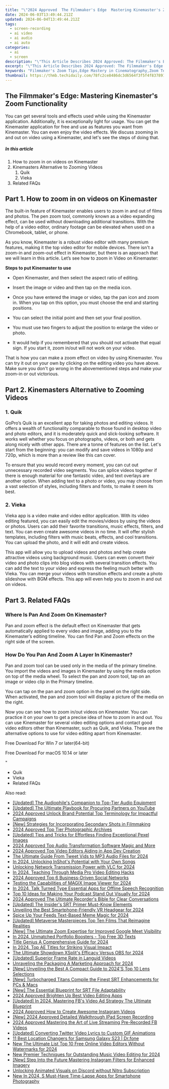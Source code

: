 ```yaml
---
title: "\"2024 Approved  The Filmmaker's Edge  Mastering Kinemaster's Zoom Functionality\""
date: 2024-06-03T13:49:44.212Z
updated: 2024-06-04T13:49:44.212Z
tags: 
  - screen-recording
  - ai video
  - ai audio
  - ai auto
categories: 
  - ai
  - screen
description: "\"This Article Describes 2024 Approved: The Filmmaker's Edge: Mastering Kinemaster's Zoom Functionality\""
excerpt: "\"This Article Describes 2024 Approved: The Filmmaker's Edge: Mastering Kinemaster's Zoom Functionality\""
keywords: "Filmmaker's Zoom Tips,Edge Mastery in Cinematography,Zoom Techniques for Directors,Kinemaster Zoom Proficiency,Cinematic Zoom Mastery,Cinematographer's Zoom Skills,Filmmaking with Zoom Controls"
thumbnail: https://thmb.techidaily.com/78fc2ce8486dc3d6564f3f5f4f837891a8fa189d01a8b699d519ecb10291bd82.jpg
---
```


## The Filmmaker's Edge: Mastering Kinemaster's Zoom Functionality

You can get several tools and effects used while using the Kinemaster application. Additionally, it is exceptionally light for usage. You can get the Kinemaster application for free and use as features you want from Kinemaster. You can even enjoy the video effects. We discuss zooming in and out on video using a Kinemaster, and let's see the steps of doing that.

##### In this article

1. How to zoom in on videos on Kinemaster
2. Kinemasters Alternative to Zooming Videos  
   1. Quik  
   2. Vieka
3. Related FAQs

## Part 1\. How to zoom in on videos on Kinemaster

The built-in feature of Kinemaster enables users to zoom in and out of films and photos. The pen zoom tool, commonly known as a video expanding effect, can be used without downloading additional transitions. With the help of a video editor, ordinary footage can be elevated when used on a Chromebook, tablet, or phone.

As you know, Kinemaster is a robust video editor with many premium features, making it the top video editor for mobile devices. There isn't a zoom-in and zoom-out effect in Kinemaster, but there is an approach that we will learn in this article. Let’s see how to zoom in Video on Kinemaster:

**Steps to put Kinemaster to use**

* Open Kinemaster, and then select the aspect ratio of editing.

* Insert the image or video and then tap on the media icon.

* Once you have entered the image or video, tap the pan icon and zoom in. When you tap on this option, you must choose the end and starting positions.
* You can select the initial point and then set your final position.

* You must use two fingers to adjust the position to enlarge the video or photo.
* It would help if you remembered that you should not activate that equal sign. If you start it, zoom in/out will not work on your video.

That is how you can make a zoom effect on video by using Kinemaster. You can try it out on your own by clicking on the editing video you have above. Make sure you don't go wrong in the abovementioned steps and make your zoom-in or out victorious.

## Part 2\. Kinemasters Alternative to Zooming Videos

### 1\. Quik

GoPro’s Quik is an excellent app for taking photos and editing videos. It offers a wealth of functionality comparable to those found in desktop video and photo editors, and it is moderately quick and slick-looking software. It works well whether you focus on photographs, videos, or both and gets along nicely with other apps. There are a tonne of features on the list. Let's start from the beginning: you can modify and save videos in 1080p and 720p, which is more than a review like this can cover.

To ensure that you would record every moment, you can cut out unnecessary recorded video segments. You can splice videos together if there is enough material for one fantastic video, and text overlays are another option. When adding text to a photo or video, you may choose from a vast selection of styles, including filters and fonts, to make it seem its best.

### 2\. Vieka

Vieka app is a video make and video editor application. With its video editing featured, you can easily edit the movies/videos by using the videos or photos. Users can add their favorite transitions, music effects, filters, and text. You can even create awesome videos in no time. It will offer stylish templates, including filters with music beats, effects, and cool transitions. You can upload the photo, and it will edit and create videos.

This app will allow you to upload videos and photos and help create attractive videos using background music. Users can even convert their video and photo clips into blog videos with several transition effects. You can add the text to your video and express the feeling much better with Vieka. You can merge your videos with transition effects and create a photo slideshow with BGM effects. This app will even help you to zoom in and out on videos.

## Part 3\. Related FAQs

### Where Is Pan And Zoom On Kinemaster?

Pan and zoom effect is the default effect on Kinemaster that gets automatically applied to every video and image, adding you to the Kinemaster’s editing timeline. You can find Pan and Zoom effects on the right side of the screen.

### How Do You Pan And Zoom A Layer In Kinemaster?

Pan and zoom tool can be used only in the media of the primary timeline. You import the videos and images in Kinemaster by using the media option on top of the media wheel. To select the pan and zoom tool, tap on an image or video clip in the Primary timeline.

You can tap on the pan and zoom option in the panel on the right side. When activated, the pan and zoom tool will display a picture of the media on the right.

Now you can see how to zoom in/out videos on Kinemaster. You can practice it on your own to get a precise idea of how to zoom in and out. You can use Kinemaster for several video editing options and contact good video editors other than Kinemaster, such as Quik, and Vieka. These are the alternative options to use for video editing apart from Kinemaster.

 Free Download For Win 7 or later(64-bit)

 Free Download For macOS 10.14 or later

"

* Quik
* Vieka
* Related FAQs


<ins class="adsbygoogle"
     style="display:block"
     data-ad-format="autorelaxed"
     data-ad-client="ca-pub-7571918770474297"
     data-ad-slot="1223367746"></ins>

<ins class="adsbygoogle"
     style="display:block"
     data-ad-format="autorelaxed"
     data-ad-client="ca-pub-7571918770474297"
     data-ad-slot="1223367746"></ins>



<ins class="adsbygoogle"
     style="display:block"
     data-ad-client="ca-pub-7571918770474297"
     data-ad-slot="8358498916"
     data-ad-format="auto"
     data-full-width-responsive="true"></ins>




<span class="atpl-alsoreadstyle">Also read:</span>
<div><ul>
<li><a href="https://some-tips.techidaily.com/updated-the-audiophiles-companion-to-top-tier-audio-equipment/"><u>[Updated] The Audiophile's Companion to Top-Tier Audio Equipment</u></a></li>
<li><a href="https://some-tips.techidaily.com/updated-the-ultimate-playbook-for-procuring-partners-on-youtube/"><u>[Updated] The Ultimate Playbook for Procuring Partners on YouTube</u></a></li>
<li><a href="https://some-tips.techidaily.com/2024-approved-unlock-brand-potential-top-terminology-for-impactful-campaigns/"><u>2024 Approved  Unlock Brand Potential  Top Terminology for Impactful Campaigns</u></a></li>
<li><a href="https://some-tips.techidaily.com/new-strategies-for-incorporating-secondary-shots-in-filmmaking/"><u>[New] Strategies for Incorporating Secondary Shots in Filmmaking</u></a></li>
<li><a href="https://some-tips.techidaily.com/2024-approved-top-tier-photographic-archives/"><u>2024 Approved  Top Tier Photographic Archives</u></a></li>
<li><a href="https://some-tips.techidaily.com/updated-tips-and-tricks-for-effortless-finding-exceptional-pexel-images/"><u>[Updated] Tips and Tricks for Effortless Finding Exceptional Pexel Images</u></a></li>
<li><a href="https://some-tips.techidaily.com/2024-approved-top-audio-transformation-software-magic-and-more/"><u>2024 Approved  Top Audio Transformation Software  Magic and More</u></a></li>
<li><a href="https://some-tips.techidaily.com/2024-approved-top-video-editors-aiding-in-app-dev-creation/"><u>2024 Approved  Top Video Editors Aiding in App Dev Creation</u></a></li>
<li><a href="https://some-tips.techidaily.com/the-ultimate-guide-from-tweet-vids-to-mp3-audio-files-for-2024/"><u>The Ultimate Guide  From Tweet Vids to MP3 Audio Files for 2024</u></a></li>
<li><a href="https://some-tips.techidaily.com/in-2024-unlocking-inshots-potential-with-your-own-songs/"><u>In 2024, Unlocking InShot's Potential with Your Own Songs</u></a></li>
<li><a href="https://some-tips.techidaily.com/unlocking-network-transmission-power-with-vlc-for-2024/"><u>Unlocking Network Transmission Power with VLC for 2024</u></a></li>
<li><a href="https://some-tips.techidaily.com/in-2024-teaching-through-media-pro-video-editing-hacks/"><u>In 2024, Teaching Through Media  Pro Video Editing Hacks</u></a></li>
<li><a href="https://some-tips.techidaily.com/2024-approved-top-6-business-driven-social-networks/"><u>2024 Approved  Top 6 Business-Driven Social Networks</u></a></li>
<li><a href="https://some-tips.techidaily.com/testing-the-capabilities-of-magix-image-viewer-for-2024/"><u>Testing the Capabilities of MAGIX Image Viewer for 2024</u></a></li>
<li><a href="https://some-tips.techidaily.com/in-2024-talk-turned-type-essential-apps-for-offline-speech-recognition/"><u>In 2024, Talk Turned Type  Essential Apps for Offline Speech Recognition</u></a></li>
<li><a href="https://some-tips.techidaily.com/top-10-ideas-for-making-your-podcast-stand-out-visually-for-2024/"><u>Top 10 Ideas for Making Your Podcast Stand Out Visually for 2024</u></a></li>
<li><a href="https://some-tips.techidaily.com/2024-approved-the-ultimate-recorders-bible-for-clear-conversations/"><u>2024 Approved  The Ultimate Recorder's Bible for Clear Conversations</u></a></li>
<li><a href="https://some-tips.techidaily.com/updated-the-insiders-srt-primer-must-know-elements/"><u>[Updated] The Insider's SRT Primer  Must-Know Elements</u></a></li>
<li><a href="https://some-tips.techidaily.com/unveiling-the-best-smartphone-friendly-vr-headgear-for-2024/"><u>Unveiling the Best Smartphone-Friendly VR Headgear for 2024</u></a></li>
<li><a href="https://some-tips.techidaily.com/spice-up-your-feeds-text-based-meme-magic-for-2024/"><u>Spice Up Your Feeds  Text-Based Meme Magic for 2024</u></a></li>
<li><a href="https://some-tips.techidaily.com/updated-metaverse-masterpieces-top-ten-films-that-reimagine-realities/"><u>[Updated] Metaverse Masterpieces  Top Ten Films That Reimagine Realities</u></a></li>
<li><a href="https://some-tips.techidaily.com/new-the-ultimate-zoom-expertise-for-improved-google-meet-visibility/"><u>[New] The Ultimate Zoom Expertise for Improved Google Meet Visibility</u></a></li>
<li><a href="https://some-tips.techidaily.com/in-2024-unmatched-portfolio-boosters-top-free-3d-texts/"><u>In 2024, Unmatched Portfolio Boosters - Top Free 3D Texts</u></a></li>
<li><a href="https://some-tips.techidaily.com/title-genius-a-comprehensive-guide-for-2024/"><u>Title Genius  A Comprehensive Guide for 2024</u></a></li>
<li><a href="https://some-tips.techidaily.com/in-2024-top-ae-titles-for-striking-visual-impact/"><u>In 2024, Top AE Titles for Striking Visual Impact</u></a></li>
<li><a href="https://some-tips.techidaily.com/the-ultimate-showdown-xsplits-efficacy-versus-obs-for-2024/"><u>The Ultimate Showdown  XSplit's Efficacy Versus OBS for 2024</u></a></li>
<li><a href="https://some-tips.techidaily.com/updated-superior-frame-rate-in-languid-videos/"><u>[Updated] Superior Frame Rate in Languid Videos</u></a></li>
<li><a href="https://some-tips.techidaily.com/unraveling-the-packaging-a-marketing-approach-for-2024/"><u>Unraveling the Packaging  A Marketing Approach for 2024</u></a></li>
<li><a href="https://some-tips.techidaily.com/new-unveiling-the-best-a-compact-guide-to-2024s-top-10-lens-selections/"><u>[New] Unveiling the Best  A Compact Guide to 2024'S Top 10 Lens Selections</u></a></li>
<li><a href="https://some-tips.techidaily.com/new-turbocharged-titans-compile-the-finest-srt-enhancements-for-pcs-and-macs/"><u>[New] Turbocharged Titans  Compile the Finest SRT Enhancements for PCs & Macs</u></a></li>
<li><a href="https://some-tips.techidaily.com/new-the-essential-blueprint-for-srt-file-adaptability/"><u>[New] The Essential Blueprint for SRT File Adaptability</u></a></li>
<li><a href="https://ai-vdieo-software.techidaily.com/2024-approved-brighten-up-best-video-editing-apps/"><u>2024 Approved Brighten Up Best Video Editing Apps</u></a></li>
<li><a href="https://facebook-video-recording.techidaily.com/updated-in-2024-mastering-fbs-video-ad-strategy-the-ultimate-blueprint/"><u>[Updated] In 2024, Mastering FB's Video Ad Strategy  The Ultimate Blueprint</u></a></li>
<li><a href="https://instagram-videos.techidaily.com/2024-approved-how-to-create-awesome-instagram-videos/"><u>2024 Approved  How to Create Awesome Instagram Videos</u></a></li>
<li><a href="https://desktop-recording.techidaily.com/new-2024-approved-detailed-walkthrough-ipad-screen-recording/"><u>[New] 2024 Approved  Detailed Walkthrough  IPad Screen Recording</u></a></li>
<li><a href="https://facebook-clips.techidaily.com/2024-approved-mastering-the-art-of-live-streaming-pre-recorded-fb-videos/"><u>2024 Approved  Mastering the Art of Live Streaming Pre-Recorded FB Videos</u></a></li>
<li><a href="https://twitter-videos.techidaily.com/updated-converting-twitter-video-lyrics-to-custom-gif-animations/"><u>[Updated] Converting Twitter Video Lyrics to Custom GIF Animations</u></a></li>
<li><a href="https://location-fake.techidaily.com/11-best-location-changers-for-samsung-galaxy-s23-drfone-by-drfone-virtual-android/"><u>11 Best Location Changers for Samsung Galaxy S23 | Dr.fone</u></a></li>
<li><a href="https://smart-video-editing.techidaily.com/new-the-ultimate-list-top-10-free-online-video-editors-without-watermarks-for-2024/"><u>New The Ultimate List Top 10 Free Online Video Editors Without Watermarks for 2024</u></a></li>
<li><a href="https://audio-shaping.techidaily.com/new-premier-techniques-for-outstanding-music-video-editing-for-2024/"><u>New Premier Techniques for Outstanding Music Video Editing for 2024</u></a></li>
<li><a href="https://instagram-video-files.techidaily.com/new-step-into-the-future-mastering-instagram-filters-for-enhanced-imagery/"><u>[New] Step Into the Future  Mastering Instagram Filters for Enhanced Imagery</u></a></li>
<li><a href="https://discord-videos.techidaily.com/unlocking-animated-visuals-on-discord-without-nitro-subscription/"><u>Unlocking Animated Visuals on Discord without Nitro Subscription</u></a></li>
<li><a href="https://video-creation-software.techidaily.com/new-in-2024-s-must-have-time-lapse-apps-for-smartphone-photography/"><u>New In 2024, S Must-Have Time-Lapse Apps for Smartphone Photography</u></a></li>
</ul></div>
